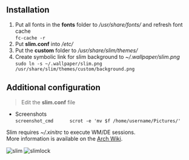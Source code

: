 ## Installation
1. Put all fonts in the **fonts** folder to */usr/share/fonts/* and refresh font cache \
   `fc-cache -r`
2. Put **slim.conf** into */etc/*
3. Put the **custom** folder to */usr/share/slim/themes/*
4. Create symbolic link for slim background to *~/.wallpaper/slim.png* \
   `sudo ln -s ~/.wallpaper/slim.png /usr/share/slim/themes/custom/background.png`

## Additional configuration
> Edit the **slim.conf** file
- Screenshots \
  `screenshot_cmd      scrot -e 'mv $f /home/username/Pictures/'`
  
Slim requires *~/.xinitrc* to execute WM/DE sessions. \
More information is available on the [Arch Wiki](https://wiki.archlinux.org/index.php/SLiM).

<img src="https://i.ibb.co/XDmrFDQ/slim.png" alt="slim" align="center">
<img src="https://i.ibb.co/jR60wvP/slimlock.png" alt="slimlock" align="center">


